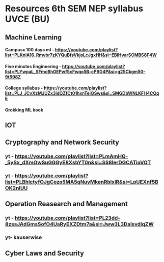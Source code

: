 # Resources 6th SEM NEP syllabus UVCE (BU)

## Machine Learning
#### Campusx 100 days ml - https://youtube.com/playlist?list=PLKnIA16_Rmvbr7zKYQuBfsVkjoLcJgxHH&si=EBlHvarSOMBS8F4W
#### Five minutes Engineering - https://youtube.com/playlist?list=PLYwpaL_SFmcBhOEPwf5cFwqo5B-cP9G4P&si=g25Ckgm50-9t598Z
#### College syllabus - https://youtube.com/playlist?list=PLJ_JCvXzMJUZx3idQZfCt01hxnTeiQSws&si=SMGDbWNLKFH4CQqE
#### Grokking ML book 

## IOT

## Cryptography and Network Security
### yt - https://youtube.com/playlist?list=PLmAmHQ-_5ySx_dXmOwSuGGGyE8XsbYT0n&si=SS8IerDGCATioVOT
### yt - https://youtube.com/playlist?list=PLBhIctyfOJgCozo5MA5qNuyMkenRbIxlR&si=LpUEXnf5BOK2nlUU

## Operation Reasearch and Management
### yt - https://youtube.com/playlist?list=PL23dd-8zssJAdGmsSofO4UaRyEXZDtm7a&si=Jww3L3DaIsvdlqZW
### yt- kauserwise 

## Cyber Laws and Security

